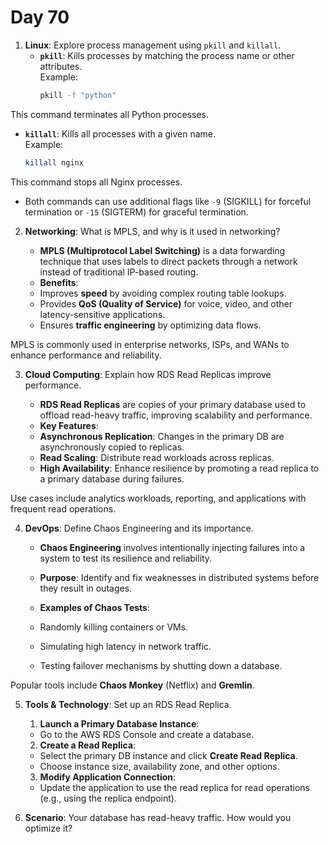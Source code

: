 # Day 70

1. **Linux**: Explore process management using `pkill` and `killall`.
   - **`pkill`**: Kills processes by matching the process name or other attributes.  
     Example:  
     ```bash
     pkill -f "python"
     ```  
  This command terminates all Python processes.  

   - **`killall`**: Kills all processes with a given name.  
     Example:  
     ```bash
     killall nginx
     ```  
  This command stops all Nginx processes.  

   * Both commands can use additional flags like `-9` (SIGKILL) for forceful termination or `-15` (SIGTERM) for graceful termination.


2. **Networking**: What is MPLS, and why is it used in networking?
   * **MPLS (Multiprotocol Label Switching)** is a data forwarding technique that uses labels to direct packets through a network instead of traditional IP-based routing.  
   
   - **Benefits**:  
    - Improves **speed** by avoiding complex routing table lookups.  
    - Provides **QoS (Quality of Service)** for voice, video, and other latency-sensitive applications.  
    - Ensures **traffic engineering** by optimizing data flows.  

MPLS is commonly used in enterprise networks, ISPs, and WANs to enhance performance and reliability.


3. **Cloud Computing**: Explain how RDS Read Replicas improve performance.
   * **RDS Read Replicas** are copies of your primary database used to offload read-heavy traffic, improving scalability and performance.  

   - **Key Features**:  
    - **Asynchronous Replication**: Changes in the primary DB are asynchronously copied to replicas.  
    - **Read Scaling**: Distribute read workloads across replicas.  
    - **High Availability**: Enhance resilience by promoting a read replica to a primary database during failures.  

Use cases include analytics workloads, reporting, and applications with frequent read operations.


4. **DevOps**: Define Chaos Engineering and its importance.
   * **Chaos Engineering** involves intentionally injecting failures into a system to test its resilience and reliability.  
   
   - **Purpose**: Identify and fix weaknesses in distributed systems before they result in outages.  
   
   - **Examples of Chaos Tests**:  
    - Randomly killing containers or VMs.  
    - Simulating high latency in network traffic.  
    - Testing failover mechanisms by shutting down a database.  

Popular tools include **Chaos Monkey** (Netflix) and **Gremlin**.  


5. **Tools & Technology**: Set up an RDS Read Replica.
    1. **Launch a Primary Database Instance**:  
    - Go to the AWS RDS Console and create a database.  
    
    2. **Create a Read Replica**:  
    - Select the primary DB instance and click **Create Read Replica**.  
    - Choose instance size, availability zone, and other options.  
    
    3. **Modify Application Connection**:  
    - Update the application to use the read replica for read operations (e.g., using the replica endpoint).  


6. **Scenario**: Your database has read-heavy traffic. How would you optimize it?


